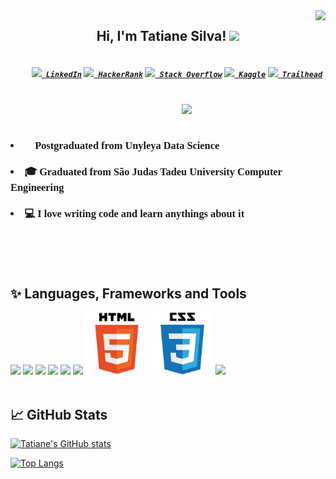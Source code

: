 <img align="right" src="https://visitor-badge.laobi.icu/badge?page_id=Tatiane3007.Tatiane3007">

<h2 align="center"> Hi, I'm Tatiane Silva! <img src="https://emojis.slackmojis.com/emojis/images/1588315024/8823/hyperkitty.gif?1588315024" width="50"></h2>


<h5 align="center">
  <code>
    <a href="https://www.linkedin.com/in/tatiane-silva-44827816a/" title="LinkedIn Profile"><img width="22" src="https://github.com/zumrudu-anka/zumrudu-anka/blob/master/images/linkedin.svg"> LinkedIn</a></code>
  <code><a href="https://www.hackerrank.com/tatiane8silva201" title="HackerRank Profile"><img width="22" src="https://github.com/zumrudu-anka/zumrudu-anka/blob/master/images/hackerrank.png"> HackerRank</a></code>
  <code><a href="https://stackoverflow.com/users/15858281/tatiane3007?tab=profile" title="Stack Overflow Profile"><img width="22" src="https://github.com/zumrudu-anka/zumrudu-anka/blob/master/images/stackoverflow.svg"> Stack Overflow</a></code>
  <code><a href="https://www.kaggle.com/tatianesilva" title="Kaggle Profile"><img width="22" src="https://www.vectorlogo.zone/logos/kaggle/kaggle-icon.svg"> Kaggle</a></code>
  <code><a href="https://trailblazer.me/id/tsilva3000" title="Kaggle Profile"><img width="22" src="https://res.cloudinary.com/hy4kyit2a/f_auto,fl_lossy,q_70/learn/modules/trailhead_basics/c5e0b83a46f2437a3acdbd0790466bf0_badge.png"> Trailhead</a></code>
  <br>
  <br>
</h5>


<div>
  <img align="right" src="https://raw.githubusercontent.com/rahul-jha98/rahul-jha98/main/techstack.gif" width="230">
    <p align="left">
      <br>
      <br>
      <h3 style="font-family:Georgia">
        <li>🔬 Postgraduated from Unyleya Data Science</li>
        <br>
        <li>🎓 Graduated from São Judas Tadeu University Computer Engineering</li>
        <br>
        <li>💻 I love writing code and learn anythings about it</li>
        <br>
      </h3>
    </p>
</div>

<!--
**Tatiane3007/Tatiane3007** is a ✨ _special_ ✨ repository because its `README.md` (this file) appears on your GitHub profile.

Here are some ideas to get you started:

- 🔭 I’m currently working on ...
- 🌱 I’m currently learning ...
- 👯 I’m looking to collaborate on ...
- 🤔 I’m looking for help with ...
- 💬 Ask me about ...
- 📫 How to reach me: ...
- 😄 Pronouns: ...
- ⚡ Fun fact: ...
-->



</br>
</br>

## :sparkles: Languages, Frameworks and Tools

<p align="left">
  
  <img src="https://images.credly.com/size/680x680/images/f5cf37e4-6ebd-4067-96a9-b26d04f51ff7/CertiProf-Badge-LLL.png" width="100">
  <img src="https://cdn.worldvectorlogo.com/logos/salesforce-2.svg" width="100">
  <img src="https://upload.wikimedia.org/wikipedia/commons/thumb/c/cf/New_Power_BI_Logo.svg/630px-New_Power_BI_Logo.svg.png" width="100">
  
  <img src="https://i.giphy.com/media/LMt9638dO8dftAjtco/200.webp" width="100">
  <img src="https://media3.giphy.com/media/ln7z2eWriiQAllfVcn/200w.webp" width="100">
  <img src="https://i.giphy.com/media/eNAsjO55tPbgaor7ma/200w.webp" width="100">
  <img src="https://raw.githubusercontent.com/devicons/devicon/master/icons/html5/html5-original-wordmark.svg" width="100">
  <img src="https://raw.githubusercontent.com/github/explore/80688e429a7d4ef2fca1e82350fe8e3517d3494d/topics/css/css.png" width="100">
  <img src="https://seeklogo.com/images/T/tableau-software-logo-F1CE2CA54A-seeklogo.com.png" width="100"><br><br>
</p>



## &#x1f4c8; GitHub Stats

[![Tatiane's GitHub stats](https://github-readme-stats.vercel.app/api?username=Tatiane3007&show_icons=true&theme=dark)](https://github.com/anuraghazra/github-readme-stats)

[![Top Langs](https://github-readme-stats.vercel.app/api/top-langs/?username=Tatiane3007&layout=compact&show_icons=true&theme=dark)](https://github.com/anuraghazra/github-readme-stats)



